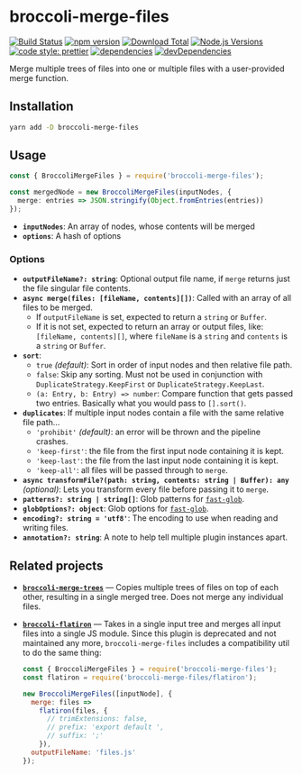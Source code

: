 # broccoli-merge-files

[![Build Status](https://travis-ci.org/buschtoens/broccoli-merge-files.svg)](https://travis-ci.org/buschtoens/broccoli-merge-files)
[![npm version](https://badge.fury.io/js/broccoli-merge-files.svg)](http://badge.fury.io/js/broccoli-merge-files)
[![Download Total](https://img.shields.io/npm/dt/broccoli-merge-files.svg)](http://badge.fury.io/js/broccoli-merge-files)
[![Node.js Versions](https://img.shields.io/badge/Node.js%20Versions-%5E10.1.0-blue.svg?logo=Node.js)](https://travis-ci.org/buschtoens/broccoli-merge-files)
[![code style: prettier](https://img.shields.io/badge/code_style-prettier-ff69b4.svg)](https://github.com/prettier/prettier)
[![dependencies](https://img.shields.io/david/buschtoens/broccoli-merge-files.svg)](https://david-dm.org/buschtoens/broccoli-merge-files)
[![devDependencies](https://img.shields.io/david/dev/buschtoens/broccoli-merge-files.svg)](https://david-dm.org/buschtoens/broccoli-merge-files)

Merge multiple trees of files into one or multiple files with a user-provided
merge function.

## Installation

```bash
yarn add -D broccoli-merge-files
```

## Usage

```ts
const { BroccoliMergeFiles } = require('broccoli-merge-files');

const mergedNode = new BroccoliMergeFiles(inputNodes, {
  merge: entries => JSON.stringify(Object.fromEntries(entries))
});
```

- **`inputNodes`**: An array of nodes, whose contents will be merged
- **`options`**: A hash of options

### Options

- **`outputFileName?: string`**: Optional output file name, if `merge` returns
  just the file singular file contents.
- **`async merge(files: [fileName, contents][])`**: Called with an array of all
  files to be merged.
  - If `outputFileName` is set, expected to return a `string` or `Buffer`.
  - If it is not set, expected to return an array or output files, like:
    `[fileName, contents][]`, where `fileName` is a `string` and `contents` is a
    `string` or `Buffer`.
- **`sort`**:
  - `true` _(default)_: Sort in order of input nodes and then relative file
    path.
  - `false`: Skip any sorting. Must not be used in conjunction with
    `DuplicateStrategy.KeepFirst` or `DuplicateStrategy.KeepLast`.
  - `(a: Entry, b: Entry) => number`: Compare function that gets
    passed two entries. Basically what you would pass to `[].sort()`.
- **`duplicates`**: If multiple input nodes contain a file with the same
  relative file path...
  - `'prohibit'` _(default)_: an error will be thrown and the pipeline crashes.
  - `'keep-first'`: the file from the first input node containing it is kept.
  - `'keep-last'`: the file from the last input node containing it is kept.
  - `'keep-all'`: all files will be passed through to `merge`.
- **`async transformFile?(path: string, contents: string | Buffer): any`**
  _(optional)_: Lets you transform every file before passing it to `merge`.
- **`patterns?: string | string[]`**: Glob patterns for
  [`fast-glob`](https://github.com/mrmlnc/fast-glob/#patterns).
- **`globOptions?: object`**: Glob options for
  [`fast-glob`](https://github.com/mrmlnc/fast-glob/#options-1).
- **`encoding?: string = 'utf8'`**: The encoding to use when reading and writing
  files.
- **`annotation?: string`**: A note to help tell multiple plugin instances apart.

## Related projects

- **[`broccoli-merge-trees`](https://github.com/broccolijs/broccoli-merge-trees)**
  — Copies multiple trees of files on top of each other, resulting in a single
  merged tree. Does not merge any individual files.
- **[`broccoli-flatiron`](https://github.com/buschtoens/broccoli-flatiron)**
  — Takes in a single input tree and merges all input files into a single JS
  module. Since this plugin is deprecated and not maintained any more,
  `broccoli-merge-files` includes a compatibility util to do the same thing:

  ```js
  const { BroccoliMergeFiles } = require('broccoli-merge-files');
  const flatiron = require('broccoli-merge-files/flatiron');

  new BroccoliMergeFiles([inputNode], {
    merge: files =>
      flatiron(files, {
        // trimExtensions: false,
        // prefix: 'export default ',
        // suffix: ';'
      }),
    outputFileName: 'files.js'
  });
  ```

